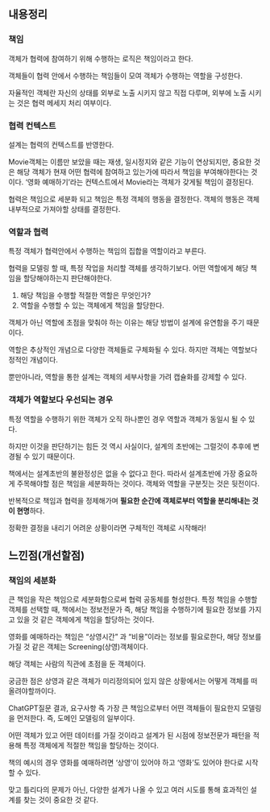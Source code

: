 ## 내용정리

### 책임

객체가 협력에 참여하기 위해 수행하는 로직은 책임이라고 한다.

객체들이 협력 안에서 수행하는 책임들이 모여 객체가 수행하는 역할을 구성한다.

자율적인 객체란 자신의 상태를 외부로 노출 시키지 않고 직접 다루며, 외부에 노출 시키는 것은 협력 메세지 처리 여부이다.

### 협력 컨텍스트

설계는 협력의 컨텍스트를 반영한다.

Movie객체는 이름만 보았을 때는 재생, 일시정지와 같은 기능이 연상되지만, 중요한 것은 해당 객체가 현재 어떤 협력에 참여하고 있는가에 따라서 책임을 부여해야한다는 것이다. ‘영화 예매하기’라는 컨텍스트에서 Movie라는 객체가 갖게될 책임이 결정된다.

협력은 책임으로 세분화 되고 책임은 특정 객체의 행동을 결정한다. 객체의 행동은 객체 내부적으로 가져야할 상태를 결정한다.

### 역할과 협력

특정 객체가 협력안에서 수행하는 책임의 집합을 역할이라고 부른다.

협력을 모델링 할 때, 특정 작업을 처리할 객체를 생각하기보다. 어떤 역할에게 해당 책임을 할당해야하는지 판단해야한다.

1. 해당 책임을 수행할 적절한 역할은 무엇인가?
2. 역할을 수행할 수 있는 객체에게 책임을 할당한다.

객체가 아닌 역할에 초점을 맞춰야 하는 이유는 해당 방법이 설계에 유연함을 주기 때문이다.

역할은 추상적인 개념으로 다양한 객체들로 구체화될 수 있다. 하지만 객체는 역할보다 정적인 개념이다.

뿐만아니라, 역할을 통한 설계는 객체의 세부사항을 가려 캡슐화를 강제할 수 있다.

### 객체가 역할보다 우선되는 경우

특정 역할을 수행하기 위한 객체가 오직 하나뿐인 경우 역할과 객체가 동일시 될 수 있다.

하지만 이것을 판단하기는 힘든 것 역시 사실이다, 설계의 초반에는 그럴것이 추후에 변경될 수 있기 때문이다.

책에서는 설계초반의 불완정성은 없을 수 없다고 한다. 따라서 설계초반에 가장 중요하게 주목해야할 점은 책임을 세분화하는 것이다. 객체와 역할을 구분짓는 것은 뒷전이다.

반복적으로 책임과 협력을 정제해가며 **필요한 순간에 객체로부터 역할을 분리해내는 것이 현명**하다.

<aside>

정확한 결정을 내리기 어려운 상황이라면 구체적인 객체로 시작해라!

</aside>

## 느낀점(개선할점)

### 책임의 세분화

큰 책임을 작은 책임으로 세분화함으로써 협력 공동체를 형성한다. 특정 책임을 수행할 객체를 선택할 때, 책에서는 정보전문가 즉, 해당 책임을 수행하기에 필요한 정보를 가지고 있을 것 같은 객체에게 책임을 할당하는 것이다.

<aside>

영화를 예매하라는 책임은 “상영시간” 과 “비용”이라는 정보를 필요로한다, 해당 정보를 가질 것 같은 객체는 Screening(상영)객체이다.

</aside>

해당 객체는 사람의 직관에 초점을 둔 객체이다. 

궁금한 점은 상영과 같은 객체가 미리정의되어 있지 않은 상황에서는 어떻게 객체를 떠올려야할까이다.

ChatGPT질문 결과, 요구사항 즉 가장 큰 책임으로부터 어떤 객체들이 필요한지 모델링을 먼저한다. 즉, 도메인 모델링의 일부이다.

어떤 객체가 있고 어떤 데이터를 가질 것이라고 설계가 된 시점에 정보전문가 패턴을 적용해 특정 객체에게 적절한 책임을 할당하는 것이다.

책의 예시의 경우 영화를 예매하려면 ‘상영’이 있어야 하고 ‘영화’도 있어야 한다로 시작할 수 있다.

맞고 틀리다의 문제가 아닌, 다양한 설계가 나올 수 있고 여러 시도를 통해 효과적인 설계를 찾는 것이 중요한 것 같다.